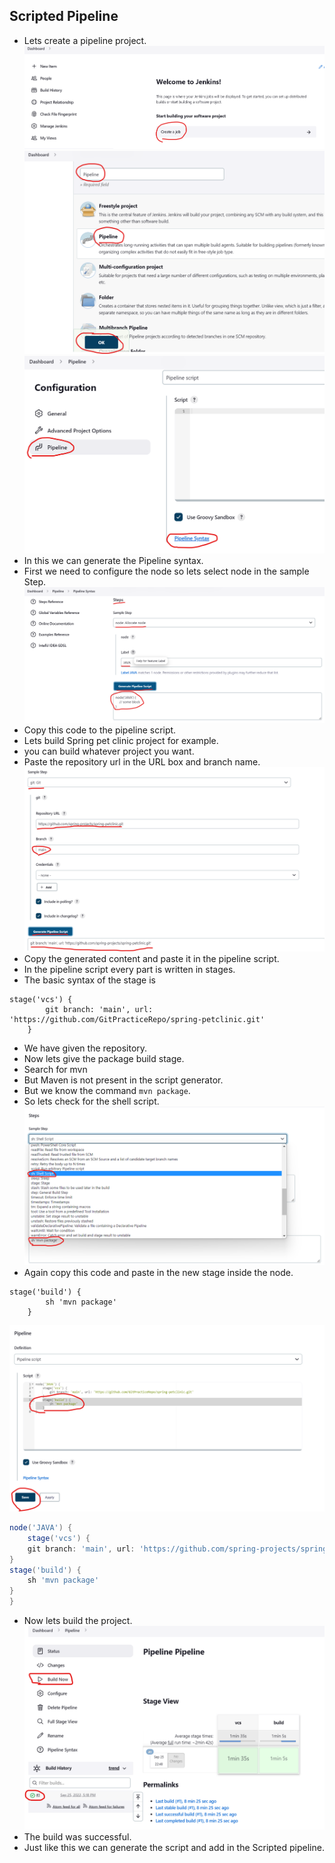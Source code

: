 Scripted Pipeline
-------------------
* Lets create a pipeline project.
![preview](./Images/Jenkins129.png)
![preview](./Images/Jenkins130.png)
![preview](./Images/Jenkins131.png)
* In this we can generate the Pipeline syntax.
* First we need to configure the node so lets select node in the sample Step.
![preview](Images/Jenkins132.png)
* Copy this code to the pipeline script.
* Lets build Spring pet clinic project for example.
* you can build whatever project you want.
* Paste the repository url in the URL box and branch name.
![preview](Images/Jenkins133.png)
* Copy the generated content and paste it in the pipeline script.
* In the pipeline script every part is written in stages.
* The basic syntax of the stage is
```
stage('vcs') {
        git branch: 'main', url: 'https://github.com/GitPracticeRepo/spring-petclinic.git'
    }
```
* We have given the repository.
* Now lets give the package build stage.
* Search for mvn
* But Maven is not present in the script generator.
* But we know the command `mvn package`.
* So lets check for the shell script.
![preview](./Images/Jenkins134.png)
* Again copy this code and paste in the new stage inside the node.
```
stage('build') {
        sh 'mvn package'
    }
```
![preview](./Images/Jenkins135.png)
``` groovy
node('JAVA') {
    stage('vcs') {
    git branch: 'main', url: 'https://github.com/spring-projects/spring-petclinic.git'
}
stage('build') {
    sh 'mvn package'
}
}
```
* Now lets build the project.
![preview](./Images/Jenkins136.png)
* The build was successful.
* Just like this we can generate the script and add in the Scripted pipeline.
